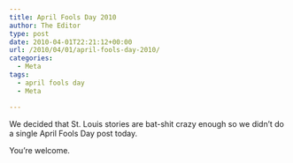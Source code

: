 ```yaml
---
title: April Fools Day 2010
author: The Editor
type: post
date: 2010-04-01T22:21:12+00:00
url: /2010/04/01/april-fools-day-2010/
categories:
  - Meta
tags:
  - april fools day
  - Meta

---
```

We decided that St. Louis stories are bat-shit crazy enough so we didn&#8217;t do a single April Fools Day post today.

You&#8217;re welcome.